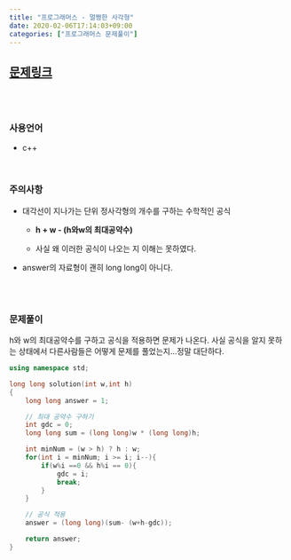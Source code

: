 ```yaml
---
title: "프로그래머스 - 멀쩡한 사각형"
date: 2020-02-06T17:14:03+09:00
categories: ["프로그래머스 문제풀이"]
---
```


## [문제링크](https://programmers.co.kr/learn/courses/30/lessons/62048)

<br><br>

### 사용언어

- c++

<br><vr>

### 주의사항

- 대각선이 지나가는 단위 정사각형의 개수를 구하는 수학적인 공식

  - **h + w - (h와w의 최대공약수)**

  - 사실 왜 이러한 공식이 나오는 지 이해는 못하였다.

- answer의 자료형이 괜히 long long이 아니다.

<br><br>

### 문제풀이

h와 w의 최대공약수를 구하고 공식을 적용하면 문제가 나온다. 사실 공식을 알지 못하는 상태에서 다른사람들은 어떻게 문제를 풀었는지...정말 대단하다.

~~~c++
using namespace std;

long long solution(int w,int h)
{
	long long answer = 1;

    // 최대 공약수 구하기
    int gdc = 0;
    long long sum = (long long)w * (long long)h;

    int minNum = (w > h) ? h : w;
    for(int i = minNum; i >= i; i--){
        if(w%i ==0 && h%i == 0){
            gdc = i;
            break;
        }
    }

    // 공식 적용
    answer = (long long)(sum- (w+h-gdc));

	return answer;
}
~~~

